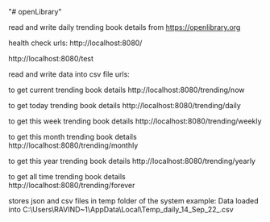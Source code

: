 "# openLibrary" 

read and write daily trending book details from https://openlibrary.org

health check urls: 
http://localhost:8080/ 

http://localhost:8080/test

read and write data into csv file urls:

to get current trending book details 
http://localhost:8080/trending/now 

to get today trending book details 
http://localhost:8080/trending/daily

to get this week trending book details 
http://localhost:8080/trending/weekly

to get this month trending book details 
http://localhost:8080/trending/monthly

to get this year trending book details
http://localhost:8080/trending/yearly

to get all time trending book details  
http://localhost:8080/trending/forever

stores json and csv files in temp folder of the system 
example: Data loaded into C:\Users\RAVIND~1\AppData\Local\Temp\_daily_14_Sep_22_.csv
